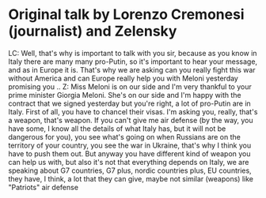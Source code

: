 # Original talk by Lorenzo Cremonesi (journalist) and Zelensky

LC: Well, that's why is important to talk with you sir, because as you know in Italy there are many many pro-Putin, so it's important to hear your message, and as in Europe it is. That's why we are asking can you really fight this war without America and can Europe really help you with Meloni yesterday promising you ..
Z: Miss Meloni is on our side and I'm very thankful to your prime minister Giorgia Meloni. She's on our side and I'm happy with the contract that we signed yesterday but you're right, a lot of pro-Putin are in Italy. First of all, you have to chancel their visas. I'm asking you, really, that's a weapon, that's weapon. If you can't give me air defense (by the way, you have some, I know all the details of what Italy has, but it will not be dangerous for you), you see what's going on when Russians are on the territory of your country, you see the war in Ukraine, that's why I think you have to push them out. But anyway you have different kind of weapon you can help us with, but also it's not that everything depends on Italy, we are speaking about G7 countries, G7 plus, nordic countries plus, EU countries, they have, I think, a lot that they can give, maybe not similar (weapons) like "Patriots" air defense 
